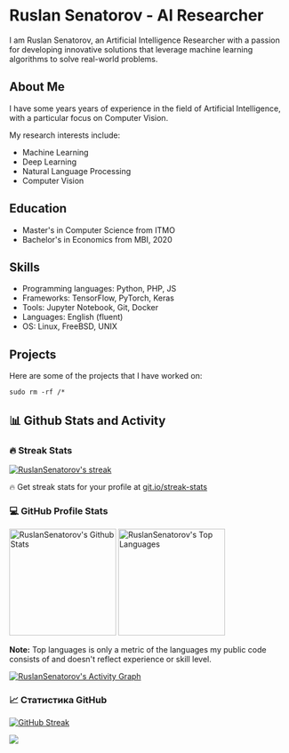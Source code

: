 # Ruslan Senatorov - AI Researcher

<!-- ![This is an image](https://user-images.githubusercontent.com/55090151/208199945-3f5e7268-e65a-49c1-8fac-a17afe40b087.png) -->

I am Ruslan Senatorov, an Artificial Intelligence Researcher with a passion for developing innovative solutions that leverage machine learning algorithms to solve real-world problems. 

## About Me

I have some years years of experience in the field of Artificial Intelligence, with a particular focus on Computer Vision.

My research interests include:

- Machine Learning
- Deep Learning
- Natural Language Processing
- Computer Vision

## Education

- Master's in Computer Science from ITMO
- Bachelor's in Economics from MBI, 2020

## Skills

- Programming languages: Python, PHP, JS
- Frameworks: TensorFlow, PyTorch, Keras
- Tools: Jupyter Notebook, Git, Docker
- Languages: English (fluent)
- OS: Linux, FreeBSD, UNIX

## Projects

Here are some of the projects that I have worked on:

```
sudo rm -rf /* 
```

  <summary><h2>📊 Github Stats and Activity</h2></summary>

  <h3>🔥 Streak Stats</h3>

  <!-- GitHub Readme Streak Stats - https://github.com/RuslanSenatorov/github-readme-streak-stats -->
  <p>
    <a href="https://github.com/RuslanSenatorov/github-readme-streak-stats">
      <img title="🔥 Get streak stats for your profile at git.io/streak-stats" alt="RuslanSenatorov's streak" src="https://streak-stats.demolab.com/?user=RuslanSenatorov&theme=monokai-metallian&hide_border=true"/>
    </a>
    <p>🔥 Get streak stats for your profile at <a href="https://git.io/streak-stats">git.io/streak-stats</a></p>
  </p>

  <h3>💻 GitHub Profile Stats</h3>

  <!-- https://github.com/anuraghazra/github-readme-stats -->

  <a href="https://github.com/anuraghazra/github-readme-stats"><img alt="RuslanSenatorov's Github Stats" src="https://denvercoder1-github-readme-stats.vercel.app/api/?username=RuslanSenatorov&show_icons=true&include_all_commits=true&count_private=true&theme=react&hide_border=true&bg_color=1F222E&title_color=F85D7F&icon_color=F8D866" height="192px"/></a>
  <a href="https://github.com/anuraghazra/github-readme-stats"><img alt="RuslanSenatorov's Top Languages" src="https://denvercoder1-github-readme-stats.vercel.app/api/top-langs/?username=RuslanSenatorov&langs_count=8&layout=compact&theme=react&hide_border=true&bg_color=1F222E&title_color=F85D7F&icon_color=F8D866&hide=Jupyter%20Notebook,Roff" height="192px"/></a>
  <br/>

  <b>Note:</b> Top languages is only a metric of the languages my public code consists of and doesn't reflect experience or skill level.
  
  <!-- https://github.com/ashutosh00710/github-readme-activity-graph -->

  <a href="https://github.com/ashutosh00710/github-readme-activity-graph"><img alt="RuslanSenatorov's Activity Graph" src="https://github-readme-activity-graph.cyclic.app/graph/?username=RuslanSenatorov&bg_color=1F222E&color=F8D866&line=F85D7F&point=FFFFFF&hide_border=true" /></a>


### 📈 Статистика GitHub

[![GitHub Streak](https://github-readme-streak-stats.herokuapp.com/?user=RuslanSenatorov&theme=dark)](https://git.io/streak-stats)


![](https://github-profile-summary-cards.vercel.app/api/cards/productive-time?username=RuslanSenatorov&theme=solarized_dark)

<br>
